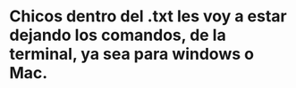 # Chicos dentro del .txt les voy a estar dejando los comandos, de la terminal, ya sea para windows o Mac. 

